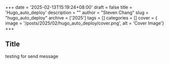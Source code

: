 +++
date = '2025-02-13T15:19:24+08:00'
draft = false
title = 'Hugo_auto_deploy'
description = ""
author = "Steven Chang"
slug = "hugo_auto_deploy"
archive = ['2025']
tags = []
categories = []
cover = { image = '/posts/2025/02/hugo_auto_deploy/cover.png', alt = 'Cover Image'}
+++

## Title
testing for send message